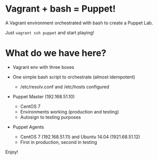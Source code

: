 # Vagrant + bash = Puppet!

A Vagrant environment orchestrated with bash to create a Puppet Lab.

Just `vagrant ssh puppet` and start playing!

# What do we have here?

  * Vagrant env with three boxes
  * One simple bash script to orchestrate (almost idempotent)
    * /etc/resolv.conf and /etc/hosts configured

  * Puppet Master (192.168.51.10)
    * CentOS 7
    * Environments working (production and testing)
    * Autosign to testing purposes

  * Puppet Agents
    * CentOS 7 (192.168.51.11) and Ubuntu 14.04 (1921.68.51.12)
    * First in production, second in testing

Enjoy!

